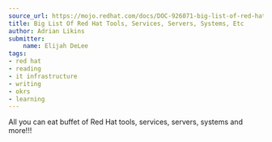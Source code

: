 ```yaml
---
source_url: https://mojo.redhat.com/docs/DOC-926071-big-list-of-red-hat-tools-services-servers-systems-etc
title: Big List Of Red Hat Tools, Services, Servers, Systems, Etc
author: Adrian Likins
submitter:
    name: Elijah DeLee
tags:
- red hat
- reading
- it infrastructure
- writing
- okrs
- learning
---
```


All you can eat buffet of Red Hat tools, services, servers, systems and more!!!
